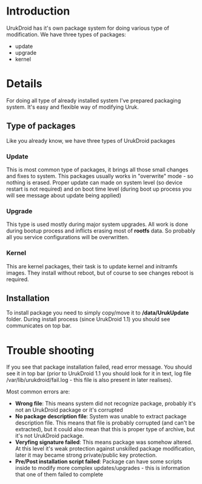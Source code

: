 # Introduction #

UrukDroid has it's own package system for doing various type of modification. We have three types of packages:
  * update
  * upgrade
  * kernel

# Details #

For doing all type of already installed system I've prepared packaging system. It's easy and flexible way of modifying Uruk.

## Type of packages ##

Like you already know, we have three types of UrukDroid packages

### Update ###

This is most common type of packages, it brings all those small changes and fixes to system. This packages usually works in "overwrite" mode - so nothing is erased.
Proper update can made on system level (so device restart is not required) and on boot time level (during boot up process you will see message about update being applied)

### Upgrade ###

This type is used mostly during major system upgrades. All work is done during bootup process and inflicts erasing most of **rootfs** data. So probably all you service configurations will be overwritten.

### Kernel ###

This are kernel packages, their task is to update kernel and initramfs images. They install without reboot, but of course to see changes reboot is required.

## Installation ##

To install package you need to simply copy/move it to **/data/UrukUpdate** folder. During install process (since UrukDroid 1.1) you should see communicates on top bar.

# Trouble shooting #

If you see that package installation failed, read error message. You should see it in top bar (prior to UrukDroid 1.1 you should look for it in text, log file /var/lib/urukdroid/fail.log - this file is also present in later realises).

Most common errors are:
  * **Wrong file**: This means system did not recognize package, probably it's not an UrukDroid package or it's corrupted
  * **No package description file**: System was unable to extract package description file. This means that file is probably corrupted (and can't be extracted), but it could also mean that this is proper type of archive, but it's not UrukDroid package.
  * **Veryfing signature failed**: This means package was somehow altered. At this level it's weak protection against unskilled package modification, later it may became strong private/public key protection.
  * **Pre/Post installation script failed**: Package can have some scripts inside to modify more complex updates/upgrades - this is information that one of them failed to complete